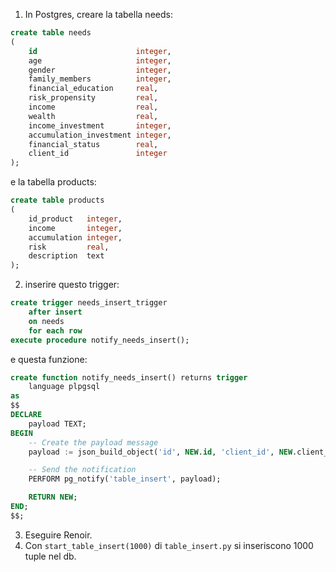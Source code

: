 1) In Postgres, creare la tabella needs:

```sql
create table needs
(
    id                      integer,
    age                     integer,
    gender                  integer,
    family_members          integer,
    financial_education     real,
    risk_propensity         real,
    income                  real,
    wealth                  real,
    income_investment       integer,
    accumulation_investment integer,
    financial_status        real,
    client_id               integer
);
```

e la tabella products:
```sql
create table products
(
    id_product   integer,
    income       integer,
    accumulation integer,
    risk         real,
    description  text
);
```

2) inserire questo trigger:
```sql
create trigger needs_insert_trigger
    after insert
    on needs
    for each row
execute procedure notify_needs_insert();
```
e questa funzione:
```sql
create function notify_needs_insert() returns trigger
    language plpgsql
as
$$
DECLARE
    payload TEXT;
BEGIN
    -- Create the payload message
    payload := json_build_object('id', NEW.id, 'client_id', NEW.client_id)::TEXT;

    -- Send the notification
    PERFORM pg_notify('table_insert', payload);

    RETURN NEW;
END;
$$;
```
3) Eseguire Renoir.
4) Con ```start_table_insert(1000)``` di ```table_insert.py``` si inseriscono 1000 tuple nel db.
